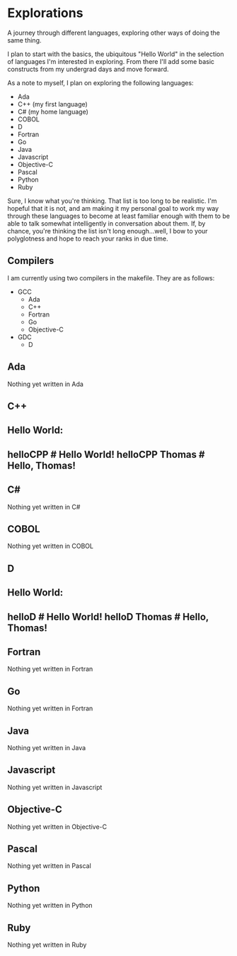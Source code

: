 # Explorations
A journey through different languages, exploring other ways of doing the same thing.

I plan to start with the basics, the ubiquitous "Hello World" in the selection of languages I'm interested in exploring. From there I'll add some basic constructs from my undergrad days and move forward.

As a note to myself, I plan on exploring the following languages:
* Ada
* C++ (my first language)
* C# (my home language)
* COBOL
* D
* Fortran
* Go
* Java
* Javascript
* Objective-C
* Pascal
* Python
* Ruby

Sure, I know what you're thinking. That list is too long to be realistic. I'm hopeful that it is not, and am making it my personal goal to work my way through these languages to become at least familiar enough with them to be able to talk somewhat intelligently in conversation about them. If, by chance, you're thinking the list isn't long enough...well, I bow to your polyglotness and hope to reach your ranks in due time.

## Compilers
I am currently using two compilers in the makefile. They are as follows:

- GCC
  - Ada
  - C++
  - Fortran
  - Go
  - Objective-C
- GDC
  - D

## Ada
Nothing yet written in Ada

## C++
Hello World:
---
helloCPP
\# Hello World!
helloCPP Thomas
\# Hello, Thomas!
---

## C#
Nothing yet written in C#

## COBOL
Nothing yet written in COBOL

## D
Hello World:
---
helloD
\# Hello World!
helloD Thomas
\# Hello, Thomas!
---

## Fortran
Nothing yet written in Fortran

## Go
Nothing yet written in Fortran

## Java
Nothing yet written in Java

## Javascript
Nothing yet written in Javascript

## Objective-C
Nothing yet written in Objective-C

## Pascal
Nothing yet written in Pascal

## Python
Nothing yet written in Python

## Ruby
Nothing yet written in Ruby